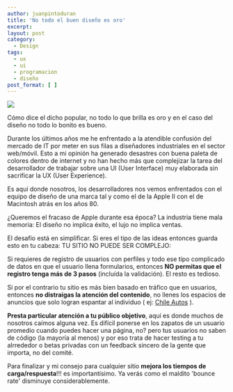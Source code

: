 ```yaml
---
author: juanpintoduran
title: 'No todo el buen diseño es oro'
excerpt:
layout: post
category:
  - Design
tags:
  - ux
  - ui
  - programacion
  - diseño
post_format: [ ]
---
```


[![][1]][1]

Cómo dice el dicho popular, no todo lo que brilla es oro y en el caso del diseño no todo lo bonito es bueno.

Durante los últimos años me he enfrentado a la atendible confusión del mercado de IT por meter en sus filas a diseñadores industriales en el sector web/móvil. Esto a mi opinión ha generado desastres con buena paleta de colores dentro de internet y no han hecho más que complejizar la tarea del desarrollador de trabajar sobre una UI (User Interface) muy elaborada sin sacrificar la UX (User Experience).

Es aquí donde nosotros, los desarrolladores nos vemos enfrentados con el equipo de diseño de una marca tal y como el de la Apple II con el de Macintosh atrás en los años 80.

¿Queremos el fracaso de Apple durante esa época? La industria tiene mala memoria: El diseño no implica éxito, el lujo no implica ventas.

El desafío está en simplificar. Si eres el tipo de las ideas entonces guarda esto en tu cabeza: TU SITIO NO PUEDE SER COMPLEJO:

Si requieres de registro de usuarios con perfiles y todo ese tipo complicado de datos en que el usuario llena formularios, entonces **NO permitas que el registro tenga más de 3 pasos** (incluída la validación). El resto es tedioso.

Si por el contrario tu sitio es más bien basado en tráfico que en usuarios, entonces **no distraigas la atención del contenido**, no llenes los espacios de anuncios que solo logran espantar al individuo ( ej: [Chile Autos][2] ).

**Presta particular atención a tu público objetivo**, aquí es donde muchos de nosotros caímos alguna vez. Es difícil ponerse en los zapatos de un usuario promedio cuando puedes hacer una página, no? pero tus usuarios no saben de código (la mayoría al menos) y por eso trata de hacer testing a tu alrrededor o betas privadas con un feedback sincero de la gente que importa, no del comité.

Para finalizar y mi consejo para cualquier sitio **mejora los tiempos de carga/respuesta**!!! es importantísimo. Ya verás como el maldito 'bounce rate' disminuye considerablemente.

 [1]: http://cabargas.com/images/diseno.png
 [2]: http://www.chileautos.cl